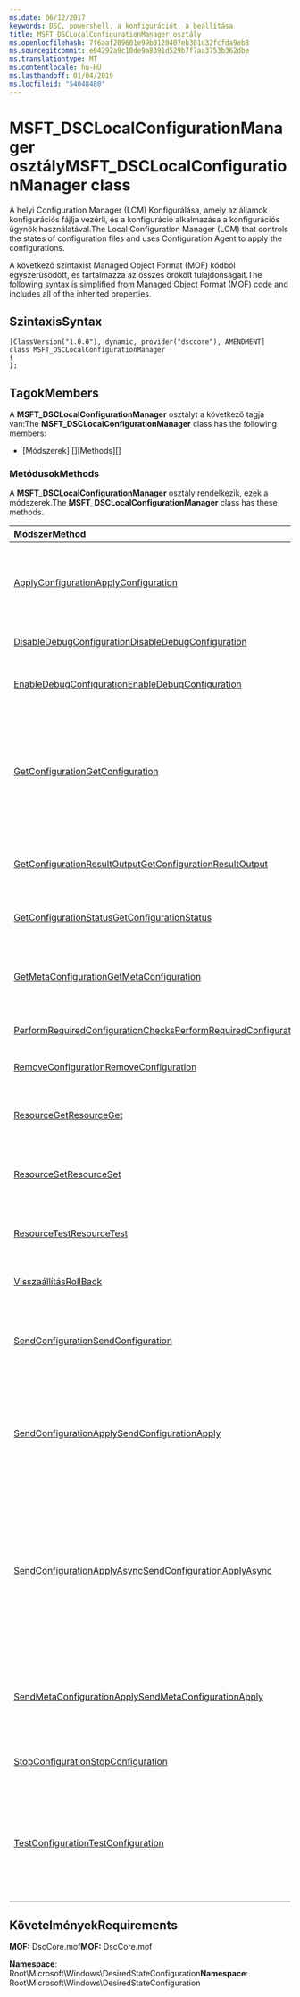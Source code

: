 ```yaml
---
ms.date: 06/12/2017
keywords: DSC, powershell, a konfigurációt, a beállítása
title: MSFT_DSCLocalConfigurationManager osztály
ms.openlocfilehash: 7f6aaf209601e99b0120407eb301d32fcfda9eb8
ms.sourcegitcommit: e04292a9c10de9a8391d529b7f7aa3753b362dbe
ms.translationtype: MT
ms.contentlocale: hu-HU
ms.lasthandoff: 01/04/2019
ms.locfileid: "54048480"
---
```

# <a name="msftdsclocalconfigurationmanager-class"></a><span data-ttu-id="80c05-103">MSFT_DSCLocalConfigurationManager osztály</span><span class="sxs-lookup"><span data-stu-id="80c05-103">MSFT_DSCLocalConfigurationManager class</span></span>

<span data-ttu-id="80c05-104">A helyi Configuration Manager (LCM) Konfigurálása, amely az államok konfigurációs fájlja vezérli, és a konfiguráció alkalmazása a konfigurációs ügynök használatával.</span><span class="sxs-lookup"><span data-stu-id="80c05-104">The Local Configuration Manager (LCM) that controls the states of configuration files and uses Configuration Agent to apply the configurations.</span></span>

<span data-ttu-id="80c05-105">A következő szintaxist Managed Object Format (MOF) kódból egyszerűsödött, és tartalmazza az összes örökölt tulajdonságait.</span><span class="sxs-lookup"><span data-stu-id="80c05-105">The following syntax is simplified from Managed Object Format (MOF) code and includes all of the inherited properties.</span></span>

## <a name="syntax"></a><span data-ttu-id="80c05-106">Szintaxis</span><span class="sxs-lookup"><span data-stu-id="80c05-106">Syntax</span></span>

```
[ClassVersion("1.0.0"), dynamic, provider("dsccore"), AMENDMENT]
class MSFT_DSCLocalConfigurationManager
{
};
```

## <a name="members"></a><span data-ttu-id="80c05-107">Tagok</span><span class="sxs-lookup"><span data-stu-id="80c05-107">Members</span></span>

<span data-ttu-id="80c05-108">A **MSFT_DSCLocalConfigurationManager** osztályt a következő tagja van:</span><span class="sxs-lookup"><span data-stu-id="80c05-108">The **MSFT_DSCLocalConfigurationManager** class has the following members:</span></span>

- <span data-ttu-id="80c05-109">[Módszerek] []</span><span class="sxs-lookup"><span data-stu-id="80c05-109">[Methods][]</span></span>

### <a name="methods"></a><span data-ttu-id="80c05-110">Metódusok</span><span class="sxs-lookup"><span data-stu-id="80c05-110">Methods</span></span>

<span data-ttu-id="80c05-111">A **MSFT_DSCLocalConfigurationManager** osztály rendelkezik, ezek a módszerek.</span><span class="sxs-lookup"><span data-stu-id="80c05-111">The **MSFT_DSCLocalConfigurationManager** class has these methods.</span></span>

|<span data-ttu-id="80c05-112">Módszer</span><span class="sxs-lookup"><span data-stu-id="80c05-112">Method</span></span> |<span data-ttu-id="80c05-113">Leírás</span><span class="sxs-lookup"><span data-stu-id="80c05-113">Description</span></span> |
|:--- |:---|
| [<span data-ttu-id="80c05-114">ApplyConfiguration</span><span class="sxs-lookup"><span data-stu-id="80c05-114">ApplyConfiguration</span></span>](msft-dsclocalconfigurationmanager-applyconfiguration.md)| <span data-ttu-id="80c05-115">A konfigurációs ügynök használja a alkalmazni a konfigurációt, amely függőben van.</span><span class="sxs-lookup"><span data-stu-id="80c05-115">Uses the Configuration Agent to apply the configuration that is pending.</span></span>|
| [<span data-ttu-id="80c05-116">DisableDebugConfiguration</span><span class="sxs-lookup"><span data-stu-id="80c05-116">DisableDebugConfiguration</span></span>](msft-dsclocalconfigurationmanager-disabledebugconfiguration.md)| <span data-ttu-id="80c05-117">Letiltja a DSC-erőforrás hibakeresés.</span><span class="sxs-lookup"><span data-stu-id="80c05-117">Disables DSC resource debugging.</span></span>|
| [<span data-ttu-id="80c05-118">EnableDebugConfiguration</span><span class="sxs-lookup"><span data-stu-id="80c05-118">EnableDebugConfiguration</span></span>](msft-dsclocalconfigurationmanager-enabledebugconfiguration.md)| <span data-ttu-id="80c05-119">Lehetővé teszi a DSC-erőforrás hibakeresés.</span><span class="sxs-lookup"><span data-stu-id="80c05-119">Enables DSC resource debugging.</span></span>|
| [<span data-ttu-id="80c05-120">GetConfiguration</span><span class="sxs-lookup"><span data-stu-id="80c05-120">GetConfiguration</span></span>](msft-dsclocalconfigurationmanager-getconfiguration.md)| <span data-ttu-id="80c05-121">A konfigurációs dokumentum küldése a felügyelt csomóponthoz, és használja a **első** metódus a alkalmazni a konfigurációt a konfigurációs ügynök.</span><span class="sxs-lookup"><span data-stu-id="80c05-121">Sends the configuration document to the managed node and uses the **Get** method of the Configuration Agent to apply the configuration.</span></span>|
| [<span data-ttu-id="80c05-122">GetConfigurationResultOutput</span><span class="sxs-lookup"><span data-stu-id="80c05-122">GetConfigurationResultOutput</span></span>](msft-dsclocalconfigurationmanager-getconfigurationresultoutput.md)| <span data-ttu-id="80c05-123">Lekéri egy adott feladat vonatkozó konfigurációs ügynök kimenetét.</span><span class="sxs-lookup"><span data-stu-id="80c05-123">Gets the Configuration Agent output relating to a specific job.</span></span>|
| [<span data-ttu-id="80c05-124">GetConfigurationStatus</span><span class="sxs-lookup"><span data-stu-id="80c05-124">GetConfigurationStatus</span></span>](msft-dsclocalconfigurationmanager-getconfigurationstatus.md)| <span data-ttu-id="80c05-125">A konfigurációs ügyfélállapot előzményeinek lekérése.</span><span class="sxs-lookup"><span data-stu-id="80c05-125">Get the configuration status history.</span></span>|
| [<span data-ttu-id="80c05-126">GetMetaConfiguration</span><span class="sxs-lookup"><span data-stu-id="80c05-126">GetMetaConfiguration</span></span>](msft-dsclocalconfigurationmanager-getmetaconfiguration.md)| <span data-ttu-id="80c05-127">Szabályozhatja a konfigurációs ügynök LCM beállítások beolvasása.</span><span class="sxs-lookup"><span data-stu-id="80c05-127">Gets the LCM settings that are used to control Configuration Agent.</span></span>|
| [<span data-ttu-id="80c05-128">PerformRequiredConfigurationChecks</span><span class="sxs-lookup"><span data-stu-id="80c05-128">PerformRequiredConfigurationChecks</span></span>](msft-dsclocalconfigurationmanager-performrequiredconfigurationchecks.md)| <span data-ttu-id="80c05-129">A konzisztencia-ellenőrzés indítása.</span><span class="sxs-lookup"><span data-stu-id="80c05-129">Starts the consistency check.</span></span>|
| [<span data-ttu-id="80c05-130">RemoveConfiguration</span><span class="sxs-lookup"><span data-stu-id="80c05-130">RemoveConfiguration</span></span>](msft-dsclocalconfigurationmanager-removeconfiguration.md)| <span data-ttu-id="80c05-131">Eltávolítja a konfigurációs fájlokat.</span><span class="sxs-lookup"><span data-stu-id="80c05-131">Removes the configuration files.</span></span>|
| [<span data-ttu-id="80c05-132">ResourceGet</span><span class="sxs-lookup"><span data-stu-id="80c05-132">ResourceGet</span></span>](msft-dsclocalconfigurationmanager-resourceget.md)| <span data-ttu-id="80c05-133">Közvetlenül meghívja a **első** metódus a DSC-erőforrás.</span><span class="sxs-lookup"><span data-stu-id="80c05-133">Directly calls the **Get** method of a DSC resource.</span></span>|
| [<span data-ttu-id="80c05-134">ResourceSet</span><span class="sxs-lookup"><span data-stu-id="80c05-134">ResourceSet</span></span>](msft-dsclocalconfigurationmanager-resourceset.md)| <span data-ttu-id="80c05-135">Közvetlenül meghívja a **beállítása** metódus a DSC-erőforrás.</span><span class="sxs-lookup"><span data-stu-id="80c05-135">Directly calls the **Set** method of a DSC resource.</span></span>|
| [<span data-ttu-id="80c05-136">ResourceTest</span><span class="sxs-lookup"><span data-stu-id="80c05-136">ResourceTest</span></span>](msft-dsclocalconfigurationmanager-resourcetest.md)| <span data-ttu-id="80c05-137">Közvetlenül meghívja a **teszt** metódus a DSC-erőforrás.</span><span class="sxs-lookup"><span data-stu-id="80c05-137">Directly calls the **Test** method of a DSC resource.</span></span>|
| [<span data-ttu-id="80c05-138">Visszaállítás</span><span class="sxs-lookup"><span data-stu-id="80c05-138">RollBack</span></span>](msft-dsclocalconfigurationmanager-rollback.md)| <span data-ttu-id="80c05-139">Vissza az előző konfigurációs tekercsben.</span><span class="sxs-lookup"><span data-stu-id="80c05-139">Rolls back to a previous configuration.</span></span>|
| [<span data-ttu-id="80c05-140">SendConfiguration</span><span class="sxs-lookup"><span data-stu-id="80c05-140">SendConfiguration</span></span>](msft-dsclocalconfigurationmanager-sendconfiguration.md)| <span data-ttu-id="80c05-141">A konfigurációs dokumentum a felügyelt csomópont küld, és menti azt egy függőben lévő módosítást.</span><span class="sxs-lookup"><span data-stu-id="80c05-141">Sends the configuration document to the managed node and saves it as a pending change.</span></span>|
| [<span data-ttu-id="80c05-142">SendConfigurationApply</span><span class="sxs-lookup"><span data-stu-id="80c05-142">SendConfigurationApply</span></span>](msft-dsclocalconfigurationmanager-sendconfigurationapply.md)| <span data-ttu-id="80c05-143">A konfigurációs dokumentum a felügyelt csomópont küld, és a konfigurációs ügynök használja a alkalmazni a konfigurációt.</span><span class="sxs-lookup"><span data-stu-id="80c05-143">Sends the configuration document to the managed node and uses the Configuration Agent to apply the configuration.</span></span>|
| [<span data-ttu-id="80c05-144">SendConfigurationApplyAsync</span><span class="sxs-lookup"><span data-stu-id="80c05-144">SendConfigurationApplyAsync</span></span>](msft-dsclocalconfigurationmanager-sendconfigurationapplyasync.md)| <span data-ttu-id="80c05-145">A konfigurációs dokumentum küldése a felügyelt csomóponthoz, és indítsa el a alkalmazni a konfigurációt a konfigurációs ügynök használatával.</span><span class="sxs-lookup"><span data-stu-id="80c05-145">Send the configuration document to the managed node and start using the Configuration Agent to apply the configuration.</span></span> <span data-ttu-id="80c05-146">GetConfigurationResultOutput használatával lekérheti az eredmény kimeneti.</span><span class="sxs-lookup"><span data-stu-id="80c05-146">Use GetConfigurationResultOutput to retrieve result output.</span></span>|
| [<span data-ttu-id="80c05-147">SendMetaConfigurationApply</span><span class="sxs-lookup"><span data-stu-id="80c05-147">SendMetaConfigurationApply</span></span>](msft-dsclocalconfigurationmanager-sendmetaconfigurationapply.md)| <span data-ttu-id="80c05-148">Az LCM beállítások, amelyek segítségével szabályozhatja a konfigurációs ügynök beállítása.</span><span class="sxs-lookup"><span data-stu-id="80c05-148">Sets the LCM settings that are used to control the Configuration Agent.</span></span>|
| [<span data-ttu-id="80c05-149">StopConfiguration</span><span class="sxs-lookup"><span data-stu-id="80c05-149">StopConfiguration</span></span>](msft-dsclocalconfigurationmanager-stopconfiguration.md)| <span data-ttu-id="80c05-150">Leállítja a konfigurációt, hogy folyamatban van.</span><span class="sxs-lookup"><span data-stu-id="80c05-150">Stops the configuration that is in progress.</span></span>|
| [<span data-ttu-id="80c05-151">TestConfiguration</span><span class="sxs-lookup"><span data-stu-id="80c05-151">TestConfiguration</span></span>](msft-dsclocalconfigurationmanager-testconfiguration.md)| <span data-ttu-id="80c05-152">A konfigurációs dokumentum a felügyelt csomópont küld, és ellenőrzi az aktuális konfiguráció ellen a dokumentumot.</span><span class="sxs-lookup"><span data-stu-id="80c05-152">Sends the configuration document to the managed node and verifies the current configuration against the document.</span></span>|

## <a name="requirements"></a><span data-ttu-id="80c05-153">Követelmények</span><span class="sxs-lookup"><span data-stu-id="80c05-153">Requirements</span></span>

<span data-ttu-id="80c05-154">**MOF:** DscCore.mof</span><span class="sxs-lookup"><span data-stu-id="80c05-154">**MOF:** DscCore.mof</span></span>

<span data-ttu-id="80c05-155">**Namespace**: Root\Microsoft\Windows\DesiredStateConfiguration</span><span class="sxs-lookup"><span data-stu-id="80c05-155">**Namespace**: Root\Microsoft\Windows\DesiredStateConfiguration</span></span>